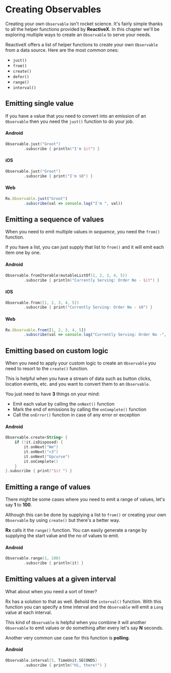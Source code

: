 # Creating Observables

Creating your own `Observable` isn't rocket science. It's fairly simple thanks to all the helper functions provided by **ReactiveX**. In this chapter we'll be exploring multiple ways to create an `Observable` to serve your needs.

ReactiveX offers a list of helper functions to create your own `Observable` from a data source. Here are the most _common_ ones:
* `just()`
* `from()`
* `create()`
* `defer()`
* `range()`
* `interval()`

## Emitting single value
If you have a value that you need to convert into an emission of an `Observable` then you need the `just()` function to do your job.

#### Android

```kotlin
Observable.just("Groot")
        .subscribe { println("I'm $it") }
```

#### iOS
```swift
Observable.just("Groot")
        .subscribe { print("I'm $0") }
```

#### Web
```javascript
Rx.Observable.just("Groot")
        .subscribe(val => console.log("I'm ", val))
```

## Emitting a sequence of values
When you need to emit multiple values in _sequence_, you need the `from()` function.

If you have a list, you can just supply that list to `from()` and it will emit each item one by one.

#### Android
```kotlin
Observable.fromIterable(mutableListOf(1, 2, 3, 4, 5))
        .subscribe { println("Currently Serving: Order No - $it") }
```

#### iOS
```swift
Observable.from([1, 2, 3, 4, 5])
        .subscribe { print("Currently Serving: Order No - $0") }
```

#### Web
```javascript
Rx.Observable.from([1, 2, 3, 4, 5])
        .subscribe(val => console.log("Currently Serving: Order No -", val))
```

## Emitting based on custom logic
When you need to apply your custom logic to create an `Observable` you need to resort to the `create()` function.

This is helpful when you have a stream of data such as button clicks, location events, etc. and you want to convert them to an `Observable`.

You just need to have **3** things on your mind:
* Emit each value by calling the `onNext()` function
* Mark the end of emissions by calling the `onComplete()` function
* Call the `onError()` function in case of any error or exception

#### Android
```kotlin
Observable.create<String> {
    if (!it.isDisposed) {
        it.onNext("We")
        it.onNext("<3")
        it.onNext("Upcurve")
        it.onComplete()
    }
}.subscribe { print("$it ") }
```

## Emitting a range of values
There might be some cases where you need to emit a range of values, let's say **1** to **100**.

Although this can be done by supplying a list to `from()` or creating your own `Observable` by using `create()` but there's a better way.

**Rx** calls it the `range()` function. You can easily generate a range by supplying the start value and the no of values to emit.

#### Android
```kotlin
Observable.range(1, 100)
        .subscribe { println(it) }
```

## Emitting values at a given interval
What about when you need a sort of timer?

Rx has a solution to that as well. Behold the `interval()` function. With this function you can specify a time interval and the `Observable` will emit a `Long` value at each interval.

This kind of `Observable` is helpful when you combine it will another `Observable` to emit values or do something after every let's say **N** seconds.

Another very common use case for this function is **polling**.

#### Android
```kotlin
Observable.interval(5, TimeUnit.SECONDS)
        .subscribe { println("Hi, there!") }
```